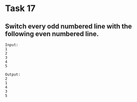 # Task 17

## Switch every odd numbered line with the following even numbered line.

```
Input:
1
2
3
4
5

Output:
2
1
4
3
5
```